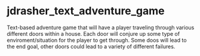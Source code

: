 # jdrasher_text_adventure_game
Text-based adventure game that will have a player traveling through various different doors within a house. Each door will conjure up some type of enviroment/situation for the player to get through. Some doos will lead to the end goal, other doors could lead to a variety of different failures.
